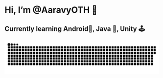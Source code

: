 # Hi, I’m @AaravyOTH 🐐

## Currently learning Android📱, Java 🌄, Unity 🕹️

<a href="https://github.com/tomondre"><img src="contributions.svg"></a>
